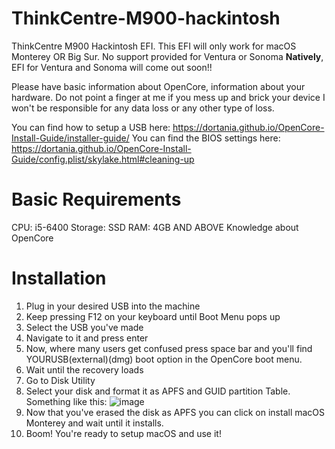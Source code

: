 # ThinkCentre-M900-hackintosh
ThinkCentre M900 Hackintosh EFI.
This EFI will only work for macOS Monterey OR Big Sur. 
No support provided for Ventura or Sonoma **Natively**, EFI for Ventura and Sonoma will come out soon!!

Please have basic information about OpenCore, information about your hardware.
Do not point a finger at me if you mess up and brick your device I won't be responsible for any data loss or any other type of loss.

You can find how to setup a USB here: https://dortania.github.io/OpenCore-Install-Guide/installer-guide/
You can find the BIOS settings here: https://dortania.github.io/OpenCore-Install-Guide/config.plist/skylake.html#cleaning-up

# Basic Requirements
CPU: i5-6400
Storage: SSD 
RAM: 4GB AND ABOVE
Knowledge about OpenCore

# Installation 

1. Plug in your desired USB into the machine
2. Keep pressing F12 on your keyboard until Boot Menu pops up
3. Select the USB you've made
4. Navigate to it and press enter 
5. Now, where many users get confused press space bar and you'll find YOURUSB(external)(dmg) boot option in the OpenCore boot menu.
6. Wait until the recovery loads
7. Go to Disk Utility
8. Select your disk and format it as APFS and GUID partition Table.
Something like this:
![image](https://github.com/corpGibbron/ThinkCentre-M900-hackintosh/assets/99252438/054225ff-bb83-4f12-998f-1fa4e2402623)
9. Now that you've erased the disk as APFS you can click on install macOS Monterey and wait until it installs.
10. Boom! You're ready to setup macOS and use it!



















